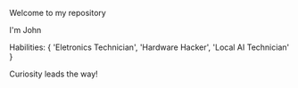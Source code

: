 Welcome to my repository

I'm John

Habilities:
{
  'Eletronics Technician',
  'Hardware Hacker',
  'Local AI Technician'
}

Curiosity leads the way!
